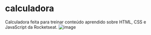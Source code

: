 # calculadora

Calculadora feita para treinar conteúdo aprendido  sobre HTML, CSS e JavaScript da Rocketseat.
![image](https://user-images.githubusercontent.com/62142146/159823547-77d55ee5-2f24-4b49-a7c5-386b912f31e8.png)

